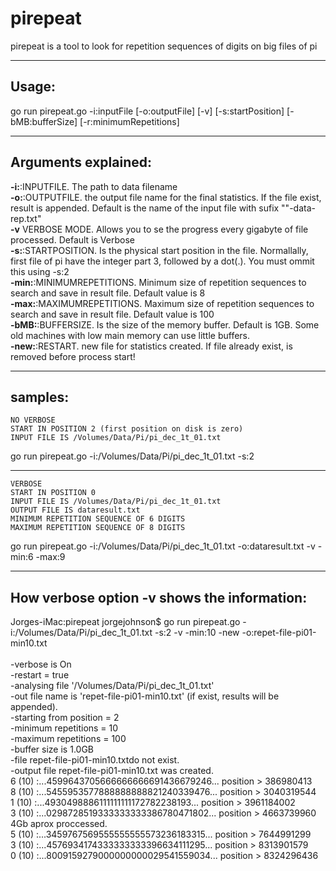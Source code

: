 # pirepeat
pirepeat is a tool to look for repetition sequences of digits on big files of pi

___
## Usage:

go run pirepeat.go -i:inputFile [-o:outputFile] [-v] [-s:startPosition] [-bMB:bufferSize] [-r:minimumRepetitions]

___

## Arguments explained:
**-i:**:INPUTFILE. The path to data filename</br>
**-o:**:OUTPUTFILE.  the output file name for the final statistics. If the file exist, result is appended. Default is the name of the input file with sufix ""-data-rep.txt"</br>
**-v** VERBOSE MODE. Allows you to se the progress every gigabyte of file processed. Default is Verbose</br>
**-s:**:STARTPOSITION. Is the physical start position in the file. Normallally, first file of pi have the integer part 3, followed by a dot(.). You must ommit this using -s:2</br>
**-min:**:MINIMUMREPETITIONS. Minimum size of repetition sequences to search and save in result file. Default value is 8</br>
**-max:**:MAXIMUMREPETITIONS. Maximum size of repetition sequences to search and save in result file. Default value is 100</br>
**-bMB:**:BUFFERSIZE. Is the size of the memory buffer. Default is 1GB. Some old machines with low main memory can use little buffers. </br>
**-new:**:RESTART. new file for statistics created. If file already exist, is removed before process start! </br>

___

## samples:

    NO VERBOSE
    START IN POSITION 2 (first position on disk is zero)
    INPUT FILE IS /Volumes/Data/Pi/pi_dec_1t_01.txt

go run pirepeat.go -i:/Volumes/Data/Pi/pi_dec_1t_01.txt -s:2
___

    VERBOSE
    START IN POSITION 0
    INPUT FILE IS /Volumes/Data/Pi/pi_dec_1t_01.txt
    OUTPUT FILE IS dataresult.txt
    MINIMUM REPETITION SEQUENCE OF 6 DIGITS 
    MAXIMUM REPETITION SEQUENCE OF 8 DIGITS 
go run pirepeat.go -i:/Volumes/Data/Pi/pi_dec_1t_01.txt -o:dataresult.txt -v -min:6 -max:9


___

## How verbose option -v shows the information:
Jorges-iMac:pirepeat jorgejohnson$ go run pirepeat.go -i:/Volumes/Data/Pi/pi_dec_1t_01.txt -s:2 -v  -min:10 -new -o:repet-file-pi01-min10.txt</br>
</br>
-verbose is On</br>
-restart = true</br>
-analysing file '/Volumes/Data/Pi/pi_dec_1t_01.txt'</br>
-out file name is 'repet-file-pi01-min10.txt' (if exist, results will be appended).</br>
-starting from position = 2</br>
-minimum repetitions = 10</br> 
-maximum repetitions = 100</br>
-buffer size is  1.0GB</br>
-file repet-file-pi01-min10.txtdo not exist.</br>
-output file repet-file-pi01-min10.txt was created.</br>
6 (10) :...4599643705666666666691436679246... position > 386980413</br>
8 (10) :...5455953577888888888821240339476... position > 3040319544</br>
1 (10) :...4930498886111111111172782238193... position > 3961184002</br>
3 (10) :...0298728519333333333386780471802... position > 4663739960</br>
4Gb aprox proccessed.</br>
5 (10) :...3459767569555555555573236183315... position > 7644991299</br>
3 (10) :...4576934174333333333396634111295... position > 8313901579</br>
0 (10) :...8009159279000000000029541559034... position > 8324296436</br>
